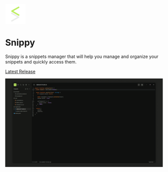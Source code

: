 <img src="./packages/shared/assets/images/logo-no-bg.png" width="64" />

# Snippy

Snippy is a snippets manager that will help you manage and organize your snippets and quickly access them.

[Latest Release](https://github.com/kholid060/snippy/releases)

![snippy](/assets/image.png)
